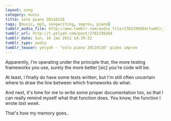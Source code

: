 ```yaml
---
layout: song
category: music
title: solo piano 20110116
tags: [music, mp3, songwriting, improv, piano]
tumblr_audio_file: http://www.tumblr.com/audio_file/2782199264/tumblr_lf4upwmyr01qzo4ep
tumblr_url: http://t.yelyah.com/post/2782199264
tumblr_date: Sun, 16 Jan 2011 14:39:32
tumblr_type: audio
tumblr_teaser: yelyah - "solo piano 20110116" piano improv
---
```

Apparently, I'm operating under the principle that, the more testing frameworks you use, surely the more better [sic] you're code will be.

At least, I finally do have some tests written, but I'm still often uncertain where to draw the line between which frameworks do what.

And next, it's time for me to write some proper documentation too, so that I can really remind myself what that function does. You know, the function I wrote *last week*.

That's how my memory goes..
